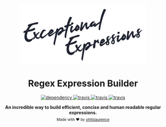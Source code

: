 <p align="center">
  <img src="./exceptional-expressions-logo.png" alt="exceptional expressions" width="400" />
</p>

<h1 align="center">Regex Expression Builder</h2>

<p align="center">
  <a href="https://david-dm.org/ohitslaurence/exceptional-expressions">
    <img src="https://david-dm.org/ohitslaurence/exceptional-expressions/status.svg?style=flat" alt="dependency" />
  </a>
  <a href="https://travis-ci.org/ohitslaurence/exceptional-expressions">
    <img src="https://travis-ci.org/ohitslaurence/exceptional-expressions.svg?branch=master" alt="travis" />
    </a>
   <a href="https://www.npmjs.com/package/exceptional-expressions">
    <img src="https://img.shields.io/npm/v/exceptional-expressions?color=blue" alt="travis" />
    </a>
    <a href="https://codecov.io/gh/ohitslaurence/exceptional-expressions">
    <img src="https://codecov.io/gh/ohitslaurence/exceptional-expressions/branch/master/graph/badge.svg" alt="travis" />
    </a>
</p>

<p align="center">
  <b>An incredible way to build efficient, concise and human readable regular expressions.</b></br>
  <sub>Made with ❤️ by <a href="https://github.com/ohitslaurence">ohitslaurence</a></sub>
</p>

<br />
